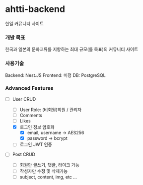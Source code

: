 # ahtti-backend

한일 커뮤니티 사이트

### 개발 목표

한국과 일본의 문화교류를 지향하는 최대 규모(를 목표)의 커뮤니티 사이트

### 사용기술

Backend: Nest.JS
Frontend: 미정
DB: PostgreSQL

### Advanced Features

- [ ] User CRUD

  - [ ] User Role: (비회원)회원 / 관리자
  - [ ] Comments
  - [ ] Likes
  - [x] 로그인 정보 암호화
    - [x] email, username -> AES256
    - [x] password -> bcrypt
  - [ ] 로그인 JWT 인증

- [ ] Post CRUD
  - [ ] 회원만 글쓰기, 댓글, 라이크 가능
  - [ ] 작성자만 수정 및 삭제가능
  - [ ] subject, content, img, etc ...
